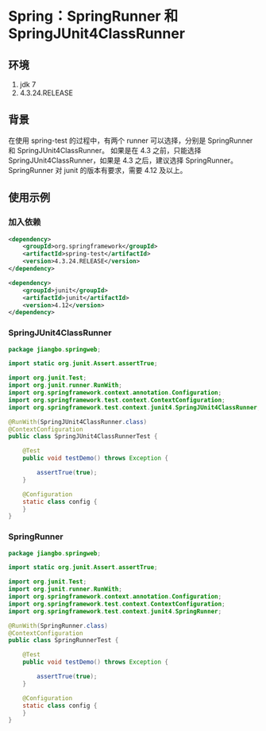 # Spring：SpringRunner 和 SpringJUnit4ClassRunner

## 环境

1. jdk 7
2. 4.3.24.RELEASE

## 背景

在使用 spring-test 的过程中，有两个 runner 可以选择，分别是 SpringRunner 和 SpringJUnit4ClassRunner。
如果是在 4.3 之前，只能选择 SpringJUnit4ClassRunner，如果是 4.3 之后，建议选择 SpringRunner。
SpringRunner 对 junit 的版本有要求，需要 4.12 及以上。

## 使用示例

### 加入依赖

```xml
<dependency>
    <groupId>org.springframework</groupId>
    <artifactId>spring-test</artifactId>
    <version>4.3.24.RELEASE</version>
</dependency>

<dependency>
    <groupId>junit</groupId>
    <artifactId>junit</artifactId>
    <version>4.12</version>
</dependency>
```

### SpringJUnit4ClassRunner

```java
package jiangbo.springweb;

import static org.junit.Assert.assertTrue;

import org.junit.Test;
import org.junit.runner.RunWith;
import org.springframework.context.annotation.Configuration;
import org.springframework.test.context.ContextConfiguration;
import org.springframework.test.context.junit4.SpringJUnit4ClassRunner;

@RunWith(SpringJUnit4ClassRunner.class)
@ContextConfiguration
public class SpringJUnit4ClassRunnerTest {

    @Test
    public void testDemo() throws Exception {

        assertTrue(true);
    }

    @Configuration
    static class config {
    }
}
```

### SpringRunner

```java
package jiangbo.springweb;

import static org.junit.Assert.assertTrue;

import org.junit.Test;
import org.junit.runner.RunWith;
import org.springframework.context.annotation.Configuration;
import org.springframework.test.context.ContextConfiguration;
import org.springframework.test.context.junit4.SpringRunner;

@RunWith(SpringRunner.class)
@ContextConfiguration
public class SpringRunnerTest {

    @Test
    public void testDemo() throws Exception {

        assertTrue(true);
    }

    @Configuration
    static class config {
    }
}
```
